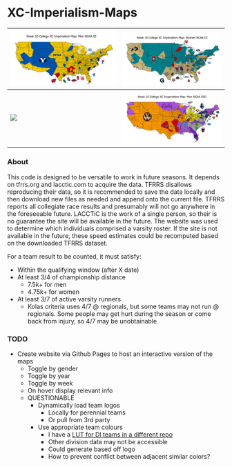 # XC-Imperialism-Maps

![alt text](men%20d1.png "Logo Title Text 1") | ![](women%20d1.png "")
-|-
![](merged%20(4).gif "") | ![](men%20d3.png)

### About
This code is designed to be versatile to work in future seasons. It depends on tfrrs.org and lacctic.com to acquire the data. 
TFRRS disallows reproducing their data, so it is recommended to save the data locally and then download new files as needed
and append onto the current file. TFRRS reports all collegiate race results and presumably will not go anywhere in the foreseeable future.
LACCTiC is the work of a single person, so their is no guarantee the site will be available in the future. The website was used to determine 
which individuals comprised a varsity roster. If the site is not available in the future, these speed estimates could be recomputed
based on the downloaded TFRRS dataset.

For a team result to be counted, it must satisfy:
* Within the qualifying window (after X date)
* At least 3/4 of championship distance
  * 7.5k+ for men
  * 4.75k+ for women
* At least 3/7 of active varsity runners
  * Kolas criteria uses 4/7 @ regionals, but some teams may not run @ regionals. Some people may get hurt during the season or come back from injury, so 4/7 may be unobtainable

### TODO
* Create website via Github Pages to host an interactive version of the maps
  * Toggle by gender
  * Toggle by year
  * Toggle by week
  * On hover display relevant info
  * QUESTIONABLE
    * Dynamically load team logos
      * Locally for perennial teams
      * Or pull from 3rd party
    * Use appropriate team colours
      * I have a [LUT for DI teams in a different repo](https://github.com/karsonkevin2/NCAA-Colors/blob/main/teamColors.xlsm)
      * Other division data may not be accessible
      * Could generate based off logo
      * How to prevent conflict between adjacent similar colors?
